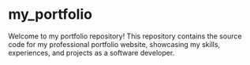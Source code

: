 # my_portfolio
Welcome to my portfolio repository! This repository contains the source code for my professional portfolio website, showcasing my skills, experiences, and projects as a software developer.
